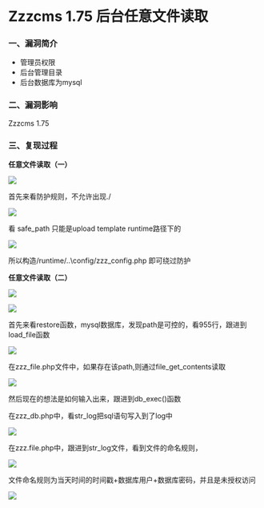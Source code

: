 # Zzzcms 1.75 后台任意文件读取

### 一、漏洞简介

* 管理员权限
* 后台管理目录
* 后台数据库为mysql

### 二、漏洞影响

Zzzcms 1.75

### 三、复现过程

**任意文件读取（一）**

![](images/15896944385971.png)


首先来看防护规则，不允许出现./

![](images/15896944463334.png)


看 safe_path 只能是upload template runtime路径下的

![](images/15896944545087.png)


所以构造/runtime/..\config/zzz_config.php 即可绕过防护

**任意文件读取（二）**

![](images/15896944672300.png)


![](images/15896944706869.png)


首先来看restore函数，mysql数据库，发现path是可控的，看955行，跟进到load_file函数

![](images/15896944784065.png)


在zzz_file.php文件中，如果存在该path,则通过file_get_contents读取

![](images/15896944859409.png)


然后现在的想法是如何输入出来，跟进到db_exec()函数

在zzz_db.php中，看str_log把sql语句写入到了log中

![](images/15896944928337.png)


在zzz.file.php中，跟进到str_log文件，看到文件的命名规则，

![](images/15896945016691.png)


文件命名规则为当天时间的时间戳+数据库用户+数据库密码，并且是未授权访问

![](images/15896945092743.png)
